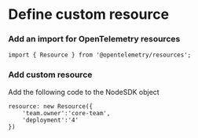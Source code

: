 # Define custom resource

### Add an import for OpenTelemetry resources
```
import { Resource } from '@opentelemetry/resources';
```

### Add custom resource
Add the following code to the NodeSDK object
```
resource: new Resource({
    'team.owner':'core-team',
    'deployment':'4'
})
```

